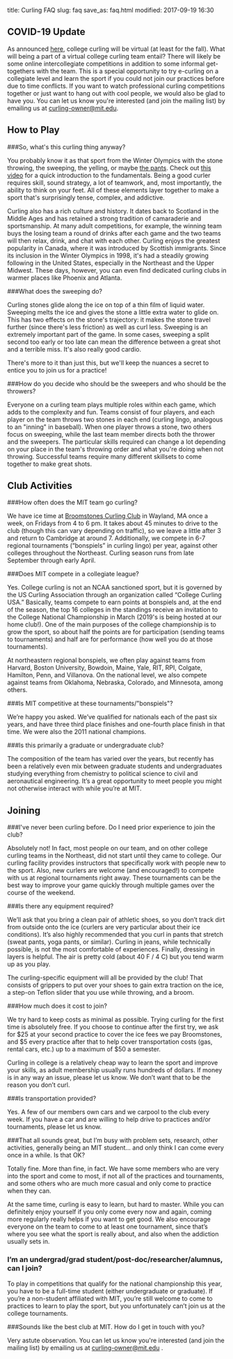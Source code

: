 title: Curling FAQ
slug: faq
save_as: faq.html
modified: 2017-09-19 16:30

## COVID-19 Update

As announced <a href="https://www.teamusa.org/USA-Curling/Features/2020/August/18/College-Curling-Goes-Virtual-for-Fall-Semester?fbclid=IwAR2roQkpBbjVVc0Q9IjCQUXpPn17xvfXsMbUYbzREz0PltRf657DJA8tllo" target="_blank">here</a>, college curling will be virtual (at least for the fall). What will being a part of a virtual college curling team entail? There will likely be some online intercollegiate competitions in addition to some informal get-togethers with the team. This is a special opportunity to try e-curling on a collegiate level and learn the sport if you could not join our practices before due to time conflicts. If you want to watch professional curling competitions together or just want to hang out with cool people, we would also be glad to have you. You can let us know you're interested (and join the mailing list) by emailing us at curling-owner@mit.edu.

## How to Play

###So, what's this curling thing anyway?

You probably know it as that sport from the Winter Olympics with the stone throwing, the sweeping, the yelling, or maybe <a href="https://www.nytimes.com/2014/01/22/sports/olympics/norwegian-curlers-are-back-and-so-are-their-pants.html?_r=0" target="_blank">the pants</a>. Check out <a href="https://www.youtube.com/watch?v=WXHh_wadqPw" target="_blank">this video</a> for a quick introduction to the fundamentals. Being a good curler requires skill, sound strategy, a lot of teamwork, and, most importantly, the ability to think on your feet. All of these elements layer together to make a sport that's surprisingly tense, complex, and addictive.

Curling also has a rich culture and history. It dates back to Scotland in the Middle Ages and has retained a strong tradition of camaraderie and sportsmanship. At many adult competitions, for example, the winning team buys the losing team a round of drinks after each game and the two teams will then relax, drink, and chat with each other. Curling enjoys the greatest popularity in Canada, where it was introduced by Scottish immigrants. Since its inclusion in the Winter Olympics in 1998, it's had a steadily growing following in the United States, especially in the Northeast and the Upper Midwest. These days, however, you can even find dedicated curling clubs in warmer places like Phoenix and Atlanta.

###What does the sweeping do?

Curling stones glide along the ice on top of a thin film of liquid water. Sweeping melts the ice and gives the stone a little extra water to glide on. This has two effects on the stone's trajectory: it makes the stone travel further (since there's less friction) as well as curl less. Sweeping is an extremely important part of the game. In some cases, sweeping a split second too early or too late can mean the difference between a great shot and a terrible miss. It's also really good cardio.

There's more to it than just this, but we'll keep the nuances a secret to entice you to join us for a practice!

###How do you decide who should be the sweepers and who should be the throwers?

Everyone on a curling team plays multiple roles within each game, which adds to the complexity and fun. Teams consist of four players, and each player on the team throws two stones in each end (curling lingo, analogous to an "inning" in baseball). When one player throws a stone, two others focus on sweeping, while the last team member directs both the thrower and the sweepers. The particular skills required can change a lot depending on your place in the team's throwing order and what you're doing when not throwing. Successful teams require many different skillsets to come together to make great shots.

## Club Activities

###How often does the MIT team go curling?

We have ice time at <a href="http://www.broomstones.com/" target="_blank">Broomstones Curling Club</a> in Wayland, MA once a week, on Fridays from 4 to 6 pm.  It takes about 45 minutes to drive to the club (though this can vary depending on traffic), so we leave a little after 3 and return to Cambridge at around 7. Additionally, we compete in 6-7 regional tournaments (“bonspiels” in curling lingo) per year, against other colleges throughout the Northeast.  Curling season runs from late September through early April.

###Does MIT compete in a collegiate league?

Yes. College curling is not an NCAA sanctioned sport, but it is governed by the US Curling Association through an organization called “College Curling USA.” Basically, teams compete to earn points at bonspiels and, at the end of the season, the top 16 colleges in the standings receive an invitation to the College National Championship in March (2019's is being hosted at our home club!). One of the main purposes of the college championship is to grow the sport, so about half the points are for participation (sending teams to tournaments) and half are for performance (how well you do at those tournaments).

At northeastern regional bonspiels, we often play against teams from Harvard, Boston University, Bowdoin, Maine, Yale, RIT, RPI, Colgate, Hamilton, Penn, and Villanova.  On the national level, we also compete against teams from Oklahoma, Nebraska, Colorado, and Minnesota, among others.

###Is MIT competitive at these tournaments/"bonspiels"?

We’re happy you asked. We’ve qualified for nationals each of the past six years, and have three third place finishes and one-fourth place finish in that time. We were also the 2011 national champions.

###Is this primarily a graduate or undergraduate club?

The composition of the team has varied over the years, but recently has been a relatively even mix between graduate students and undergraduates studying everything from chemistry to political science to civil and aeronautical engineering. It’s a great opportunity to meet people you might not otherwise interact with while you’re at MIT.

## Joining

###I've never been curling before. Do I need prior experience to join the club?

Absolutely not! In fact, most people on our team, and on other college curling teams in the Northeast, did not start until they came to college.  Our curling facility provides instructors that specifically work with people new to the sport. Also, new curlers are welcome (and encouraged!) to compete with us at regional tournaments right away. These tournaments can be the best way to improve your game quickly through multiple games over the course of the weekend.

###Is there any equipment required?

We’ll ask that you bring a clean pair of athletic shoes, so you don’t track dirt from outside onto the ice (curlers are very particular about their ice conditions).  It’s also highly recommended that you curl in pants that stretch (sweat pants, yoga pants, or similar). Curling in jeans, while technically possible, is not the most comfortable of experiences. Finally, dressing in layers is helpful. The air is pretty cold (about 40 F / 4 C) but you tend warm up as you play.

The curling-specific equipment will all be provided by the club! That consists of grippers to put over your shoes to gain extra traction on the ice, a step-on Teflon slider that you use while throwing, and a broom.

###How much does it cost to join?

We try hard to keep costs as minimal as possible. Trying curling for the first time is absolutely free. If you choose to continue after the first try, we ask for $25 at your second practice to cover the ice fees we pay Broomstones, and $5 every practice after that to help cover transportation costs (gas, rental cars, etc.) up to a maximum of $50 a semester.

Curling in college is a relatively cheap way to learn the sport and improve your skills, as adult membership usually runs hundreds of dollars. If money is in any way an issue, please let us know. We don’t want that to be the reason you don’t curl.

###Is transportation provided?

Yes. A few of our members own cars and we carpool to the club every week. If you have a car and are willing to help drive to practices and/or tournaments, please let us know.


###That all sounds great, but I’m busy with problem sets, research, other activities, generally being an MIT student... and only think I can come every once in a while. Is that OK?

Totally fine. More than fine, in fact. We have some members who are very into the sport and come to most, if not all of the practices and tournaments, and some others who are much more casual and only come to practice when they can.

At the same time, curling is easy to learn, but hard to master. While you can definitely enjoy yourself if you only come every now and again, coming more regularly really helps if you want to get good. We also encourage everyone on the team to come to at least one tournament, since that’s where you see what the sport is really about, and also when the addiction usually sets in.

### I’m an undergrad/grad student/post-doc/researcher/alumnus, can I join?

To play in competitions that qualify for the national championship this year, you have to be a full-time student (either undergraduate or graduate). If you’re a non-student affiliated with MIT, you’re still welcome to come to practices to learn to play the sport, but you unfortunately can’t join us at the college tournaments.

###Sounds like the best club at MIT. How do I get in touch with you?

Very astute observation. You can let us know you're interested (and join the mailing list) by emailing us at curling-owner@mit.edu .